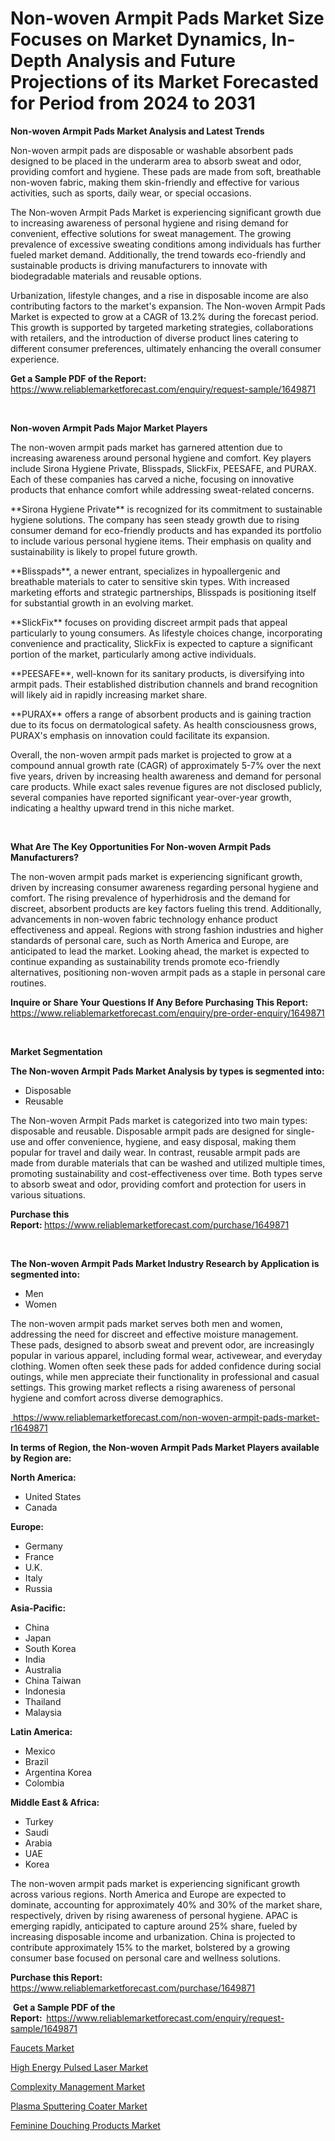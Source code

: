 <p><h1>Non-woven Armpit Pads Market Size Focuses on Market Dynamics, In-Depth Analysis and Future Projections of its Market Forecasted for Period from 2024 to 2031</h1></p><p><strong>Non-woven Armpit Pads Market Analysis and Latest Trends</strong></p>
<p><p>Non-woven armpit pads are disposable or washable absorbent pads designed to be placed in the underarm area to absorb sweat and odor, providing comfort and hygiene. These pads are made from soft, breathable non-woven fabric, making them skin-friendly and effective for various activities, such as sports, daily wear, or special occasions.</p><p>The Non-woven Armpit Pads Market is experiencing significant growth due to increasing awareness of personal hygiene and rising demand for convenient, effective solutions for sweat management. The growing prevalence of excessive sweating conditions among individuals has further fueled market demand. Additionally, the trend towards eco-friendly and sustainable products is driving manufacturers to innovate with biodegradable materials and reusable options.</p><p>Urbanization, lifestyle changes, and a rise in disposable income are also contributing factors to the market's expansion. The Non-woven Armpit Pads Market is expected to grow at a CAGR of 13.2% during the forecast period. This growth is supported by targeted marketing strategies, collaborations with retailers, and the introduction of diverse product lines catering to different consumer preferences, ultimately enhancing the overall consumer experience.</p></p>
<p><strong>Get a Sample PDF of the Report:&nbsp;</strong> <a href="https://www.reliablemarketforecast.com/enquiry/request-sample/1649871?utm_campaign=1170&utm_medium=2&utm_source=Github&utm_content=ia&utm_term=25092024&utm_id=non-woven-armpit-pads">https://www.reliablemarketforecast.com/enquiry/request-sample/1649871</a></p>
<p>&nbsp;</p>
<p><strong>Non-woven Armpit Pads Major Market Players</strong></p>
<p><p>The non-woven armpit pads market has garnered attention due to increasing awareness around personal hygiene and comfort. Key players include Sirona Hygiene Private, Blisspads, SlickFix, PEESAFE, and PURAX. Each of these companies has carved a niche, focusing on innovative products that enhance comfort while addressing sweat-related concerns.</p><p>**Sirona Hygiene Private** is recognized for its commitment to sustainable hygiene solutions. The company has seen steady growth due to rising consumer demand for eco-friendly products and has expanded its portfolio to include various personal hygiene items. Their emphasis on quality and sustainability is likely to propel future growth.</p><p>**Blisspads**, a newer entrant, specializes in hypoallergenic and breathable materials to cater to sensitive skin types. With increased marketing efforts and strategic partnerships, Blisspads is positioning itself for substantial growth in an evolving market.</p><p>**SlickFix** focuses on providing discreet armpit pads that appeal particularly to young consumers. As lifestyle choices change, incorporating convenience and practicality, SlickFix is expected to capture a significant portion of the market, particularly among active individuals.</p><p>**PEESAFE**, well-known for its sanitary products, is diversifying into armpit pads. Their established distribution channels and brand recognition will likely aid in rapidly increasing market share.</p><p>**PURAX** offers a range of absorbent products and is gaining traction due to its focus on dermatological safety. As health consciousness grows, PURAX's emphasis on innovation could facilitate its expansion.</p><p>Overall, the non-woven armpit pads market is projected to grow at a compound annual growth rate (CAGR) of approximately 5-7% over the next five years, driven by increasing health awareness and demand for personal care products. While exact sales revenue figures are not disclosed publicly, several companies have reported significant year-over-year growth, indicating a healthy upward trend in this niche market.</p></p>
<p>&nbsp;</p>
<p><strong>What Are The Key Opportunities For Non-woven Armpit Pads Manufacturers?</strong></p>
<p><p>The non-woven armpit pads market is experiencing significant growth, driven by increasing consumer awareness regarding personal hygiene and comfort. The rising prevalence of hyperhidrosis and the demand for discreet, absorbent products are key factors fueling this trend. Additionally, advancements in non-woven fabric technology enhance product effectiveness and appeal. Regions with strong fashion industries and higher standards of personal care, such as North America and Europe, are anticipated to lead the market. Looking ahead, the market is expected to continue expanding as sustainability trends promote eco-friendly alternatives, positioning non-woven armpit pads as a staple in personal care routines.</p></p>
<p><strong>Inquire or Share Your Questions If Any Before Purchasing This Report:</strong> <a href="https://www.reliablemarketforecast.com/enquiry/pre-order-enquiry/1649871?utm_campaign=1170&utm_medium=2&utm_source=Github&utm_content=ia&utm_term=25092024&utm_id=non-woven-armpit-pads">https://www.reliablemarketforecast.com/enquiry/pre-order-enquiry/1649871</a></p>
<p>&nbsp;</p>
<p><strong>Market Segmentation</strong></p>
<p><strong>The Non-woven Armpit Pads Market Analysis by types is segmented into:</strong></p>
<p><ul><li>Disposable</li><li>Reusable</li></ul></p>
<p><p>The Non-woven Armpit Pads market is categorized into two main types: disposable and reusable. Disposable armpit pads are designed for single-use and offer convenience, hygiene, and easy disposal, making them popular for travel and daily wear. In contrast, reusable armpit pads are made from durable materials that can be washed and utilized multiple times, promoting sustainability and cost-effectiveness over time. Both types serve to absorb sweat and odor, providing comfort and protection for users in various situations.</p></p>
<p><strong>Purchase this Report:&nbsp;</strong><a href="https://www.reliablemarketforecast.com/purchase/1649871?utm_campaign=1170&utm_medium=2&utm_source=Github&utm_content=ia&utm_term=25092024&utm_id=non-woven-armpit-pads">https://www.reliablemarketforecast.com/purchase/1649871</a></p>
<p>&nbsp;</p>
<p><strong>The Non-woven Armpit Pads Market Industry Research by Application is segmented into:</strong></p>
<p><ul><li>Men</li><li>Women</li></ul></p>
<p><p>The non-woven armpit pads market serves both men and women, addressing the need for discreet and effective moisture management. These pads, designed to absorb sweat and prevent odor, are increasingly popular in various apparel, including formal wear, activewear, and everyday clothing. Women often seek these pads for added confidence during social outings, while men appreciate their functionality in professional and casual settings. This growing market reflects a rising awareness of personal hygiene and comfort across diverse demographics.</p></p>
<p><a href="https://www.reliablemarketforecast.com/non-woven-armpit-pads-market-r1649871?utm_campaign=1170&utm_medium=2&utm_source=Github&utm_content=ia&utm_term=25092024&utm_id=non-woven-armpit-pads">&nbsp;https://www.reliablemarketforecast.com/non-woven-armpit-pads-market-r1649871</a></p>
<p><strong>In terms of Region, the Non-woven Armpit Pads Market Players available by Region are:</strong></p>
<p>
    <p> <strong> North America: </strong>
        <ul>
            <li>United States</li>
            <li>Canada</li>
        </ul>
        </p> 
    <p> <strong> Europe: </strong>
        <ul>
            <li>Germany</li>
            <li>France</li>
            <li>U.K.</li>
            <li>Italy</li>
            <li>Russia</li>
        </ul>
        </p> 
    <p> <strong> Asia-Pacific: </strong>
        <ul>
            <li>China</li>
            <li>Japan</li>
            <li>South Korea</li>
            <li>India</li>
            <li>Australia</li>
            <li>China Taiwan</li>
            <li>Indonesia</li>
            <li>Thailand</li>
            <li>Malaysia</li>
        </ul>
        </p> 
    <p> <strong> Latin America: </strong>
        <ul>
            <li>Mexico</li>
            <li>Brazil</li>
            <li>Argentina Korea</li>
            <li>Colombia</li>
        </ul>
        </p> 
    <p> <strong> Middle East & Africa: </strong>
        <ul>
            <li>Turkey</li>
            <li>Saudi</li>
            <li>Arabia</li>
            <li>UAE</li>
            <li>Korea</li>
        </ul>
    </p>
    </p>
<p><p>The non-woven armpit pads market is experiencing significant growth across various regions. North America and Europe are expected to dominate, accounting for approximately 40% and 30% of the market share, respectively, driven by rising awareness of personal hygiene. APAC is emerging rapidly, anticipated to capture around 25% share, fueled by increasing disposable income and urbanization. China is projected to contribute approximately 15% to the market, bolstered by a growing consumer base focused on personal care and wellness solutions.</p></p>
<p><strong>Purchase this Report: </strong><a href="https://www.reliablemarketforecast.com/purchase/1649871?utm_campaign=1170&utm_medium=2&utm_source=Github&utm_content=ia&utm_term=25092024&utm_id=non-woven-armpit-pads">https://www.reliablemarketforecast.com/purchase/1649871</a></p>
<p>&nbsp;<strong>Get a Sample PDF of the Report:&nbsp;&nbsp;</strong><a href="https://www.reliablemarketforecast.com/enquiry/request-sample/1649871?utm_campaign=1170&utm_medium=2&utm_source=Github&utm_content=ia&utm_term=25092024&utm_id=non-woven-armpit-pads">https://www.reliablemarketforecast.com/enquiry/request-sample/1649871</a></p>
<p><strong></strong></p>
<p><p><a href="https://issuu.com/reportprime-2/docs/faucets-market-size-2030.pptx_11152a3859df66?utm_campaign=1170&utm_medium=2&utm_source=Github&utm_content=ia&utm_term=25092024&utm_id=non-woven-armpit-pads">Faucets Market</a></p><p><a href="https://www.linkedin.com/pulse/market-trends-global-high-energy-pulsed-laser-forecast-analysis-visyf?trackingId=pjdhKlhwRkG786KSVq4R6w%3D%3D&utm_campaign=1170&utm_medium=2&utm_source=Github&utm_content=ia&utm_term=25092024&utm_id=non-woven-armpit-pads">High Energy Pulsed Laser Market</a></p><p><a href="https://www.linkedin.com/pulse/complexity-management-market-emerging-trends-future-prospects-urhmf?utm_campaign=1170&utm_medium=2&utm_source=Github&utm_content=ia&utm_term=25092024&utm_id=non-woven-armpit-pads">Complexity Management Market</a></p><p><a href="https://www.linkedin.com/pulse/plasma-sputtering-coater-market-size-share-trends-analysis-mchpe?trackingId=GjghTkkhTsGmjvAYHvIjgg%3D%3D&utm_campaign=1170&utm_medium=2&utm_source=Github&utm_content=ia&utm_term=25092024&utm_id=non-woven-armpit-pads">Plasma Sputtering Coater Market</a></p><p><a href="https://issuu.com/reportprime-2/docs/feminine-douching-products-market-s_86b1b5c2394699?utm_campaign=1170&utm_medium=2&utm_source=Github&utm_content=ia&utm_term=25092024&utm_id=non-woven-armpit-pads">Feminine Douching Products Market</a></p></p>